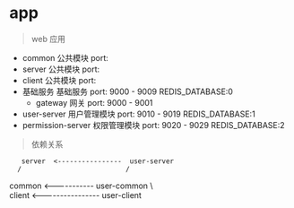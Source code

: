 # app
> web 应用

- common               公共模块         port: 
- server               公共模块         port: 
- client               公共模块         port: 
- 基础服务              基础服务         port: 9000 - 9009  REDIS_DATABASE:0
  - gateway            网关            port: 9000 - 9001 
- user-server          用户管理模块      port: 9010 - 9019  REDIS_DATABASE:1
- permission-server    权限管理模块      port: 9020 - 9029  REDIS_DATABASE:2

> 依赖关系

       server  <----------------  user-server
      /                          /
common  <-----------  user-common
      \                          \
       client  <----------------  user-client